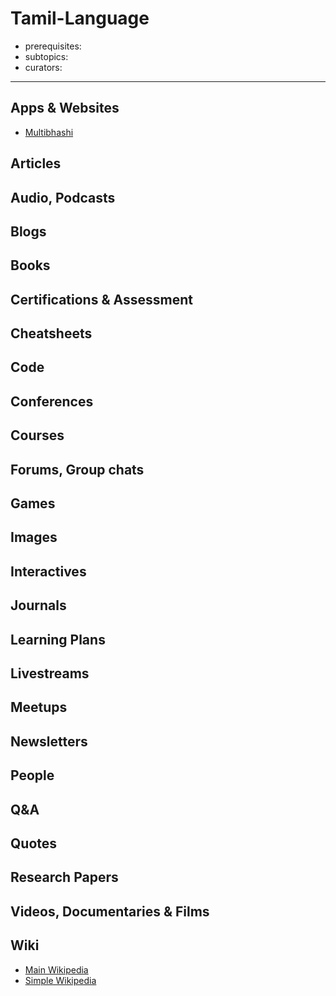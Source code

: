 # Tamil-Language

- prerequisites:
- subtopics:
- curators:

------

## Apps & Websites

- [Multibhashi](https://www.multibhashi.com/app/courses)

## Articles

## Audio, Podcasts

## Blogs

## Books

## Certifications & Assessment

## Cheatsheets

## Code

## Conferences

## Courses

## Forums, Group chats

## Games

## Images

## Interactives

## Journals

## Learning Plans

## Livestreams

## Meetups

## Newsletters

## People

## Q&A

## Quotes

## Research Papers

## Videos, Documentaries & Films

## Wiki

- [Main Wikipedia](https://en.wikipedia.org/wiki/Tamil_language)
- [Simple Wikipedia](https://simple.wikipedia.org/wiki/Tamil_language)

